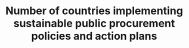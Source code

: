 ---
actual_indicator_available: null
actual_indicator_available_description: null
comments_and_limitations: null
computation_units: null
data_non_statistical: true
date_metadata_updated: null
date_of_national_source_publication: null
disaggregation_categories: null
disaggregation_geography: null
goal_meta_link: http://unstats.un.org/sdgs/files/metadata-compilation/Metadata-Goal-12.pdf
graph_title: Number of countries implementing sustainable public procurement policies
  and action plans
graph_type: null
has_metadata: false
indicator: 12.7.1
indicator_definition: ''
indicator_name: Number of countries implementing sustainable public procurement policies
  and action plans
indicator_sort_order: 12-07-01
indicator_variable: null
international_and_national_references: null
layout: indicator
method_of_computation: ''
national_geographical_coverage: United States
periodicity: null
permalink: /12-7-1/
published: false
rationale_interpretation: ''
reporting_status: notstarted
scheduled_update_by_SDG_team: null
scheduled_update_by_national_source: null
sdg_goal: 12
source_active_1: true
source_agency_staff_email_1: null
source_agency_staff_name_1: null
source_agency_survey_dataset_1: null
source_notes_1: null
source_organisation_1: null
source_title_1: null
source_url_1: null
target: Promote public procurement practices that are sustainable, in accordance with
  national policies and priorities.
target_id: '12.7'
time_period: null
title: Number of countries implementing sustainable public procurement policies and
  action plans
un_custodial_agency: UNEP
un_designated_tier: '3'
variable_description: null
variable_notes: null
---